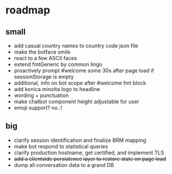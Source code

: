 # roadmap

## small

+ add casual country names to country code json file
+ make the botface smile
+ react to a few ASCII faces
+ extend fmtGeneric by common lingo
+ proactively prompt #welcome some 30s after page load if sessionStorage is empty
+ additional, info on bot scope after #welcome fmt block
+ add konica minolta logo to headline
+ wording + punctuation
+ make chatbot component height adjustable for user
+ emoji support? no..!

## big

+ clarify session identification and finalize BRM mapping
+ make bot respond to statistical queries
+ clarify production hostname, get certified, and implement TLS
+ ~~add a clientside persistence layer to restore state on page load~~
+ dump all conversation data to a grand DB
